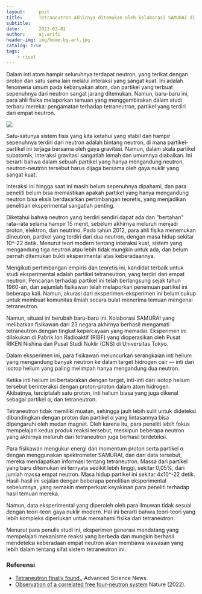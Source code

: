 ```yaml
---
layout:     post
title:      Tetraneutron akhirnya ditemukan oleh kolaborasi SAMURAI di RIKEN
subtitle:   
date:       2023-03-01
author:     aj.arifi
header-img: img/home-bg-art.jpg
catalog: true
tags:
    - riset
---
```


Dalam inti atom hampir seluruhnya terdapat neutron, yang terikat dengan proton dan 
satu sama lain melalui interaksi yang sangat kuat. Ini adalah fenomena umum pada 
kebanyakan atom, dan partikel yang terbuat sepenuhnya dari neutron sangat jarang ditemukan.
Namun, baru-baru ini, para ahli fisika melaporkan temuan yang menggembirakan dalam 
studi terbaru mereka: pengamatan terhadap tetraneutron, partikel yang terdiri dari empat neutron. 

![](https://www.scinexx.de/wp-content/uploads/0/1/01-31778-tetraneutron.jpg)

Satu-satunya sistem fisis yang kita ketahui yang stabil dan hampir sepenuhnya 
terdiri dari neutron adalah bintang neutron, di mana partikel-partikel ini terjaga 
bersama oleh gaya gravitasi. Namun, dalam skala partikel subatomik, 
interaksi gravitasi sangatlah lemah dan umumnya diabaikan. 
Ini berarti bahwa dalam sebuah partikel yang hanya mengandung neutron, 
neutron-neutron tersebut harus dijaga bersama oleh gaya nuklir yang sangat kuat.

Interaksi ini hingga saat ini masih belum sepenuhnya dipahami, 
dan para peneliti belum bisa memastikan apakah partikel yang hanya 
mengandung neutron bisa eksis berdasarkan pertimbangan teoretis, 
yang menjadikan penelitian eksperimental sangatlah penting.

Diketahui bahwa neutron yang berdiri sendiri dapat ada dan "bertahan" 
rata-rata selama hampir 15 menit, sebelum akhirnya meluruh menjadi proton, 
elektron, dan neutrino. Pada tahun 2012, para ahli fisika menemukan dineutron, 
partikel yang terdiri dari dua neutron, dengan masa hidup sekitar 10^-22 detik. 
Menurut teori modern tentang interaksi kuat, sistem yang mengandung tiga neutron atau
lebih tidak mungkin untuk ada, dan belum pernah ditemukan bukti eksperimental atas keberadaannya.

Mengikuti pertimbangan empiris dan teoretis ini, kandidat terbaik untuk studi 
eksperimental adalah partikel tetraneutron, yang terdiri dari empat neutron. 
Pencarian terhadap partikel ini telah berlangsung sejak tahun 1960-an, dan sejumlah 
fisikawan telah melaporkan penemuan partikel ini beberapa kali. Namun, akurasi dari 
eksperimen-eksperimen ini belum cukup untuk membuat komunitas ilmiah secara bulat 
menerima temuan mengenai tetraneutron.

Namun, situasi ini berubah baru-baru ini. Kolaborasi SAMURAI yang melibatkan 
fisikawan dari 23 negara akhirnya berhasil mengamati tetraneutron dengan tingkat 
kepercayaan yang memadai. Eksperimen ini dilakukan di Pabrik Ion Radioaktif (RIBF) yang 
dioperasikan oleh Pusat RIKEN Nishina dan Pusat Studi Nuklir (CNS) di Universitas Tokyo.

Dalam eksperimen ini, para fisikawan meluncurkan serangkaian inti helium yang 
mengandung banyak neutron ke dalam target hidrogen cair — inti dari isotop helium 
yang paling melimpah hanya mengandung dua neutron.

Ketika inti helium ini bertabrakan dengan target, inti-inti dari isotop helium 
tersebut berinteraksi dengan proton-proton dalam atom hidrogen. Akibatnya, 
terciptalah satu proton, inti helium biasa yang juga dikenal sebagai partikel α, dan tetraneutron.

Tetraneutron tidak memiliki muatan, sehingga jauh lebih sulit untuk dideteksi 
dibandingkan dengan proton dan partikel α yang lintasannya bisa dipengaruhi oleh medan magnet. 
Oleh karena itu, para peneliti lebih fokus mempelajari kedua produk reaksi tersebut, 
meskipun beberapa neutron yang akhirnya meluruh dari tetraneutron juga berhasil terdeteksi.

Para fisikawan mengukur energi dan momentum proton serta partikel α dengan menggunakan 
spektrometer SAMURAI, dan dari data tersebut, mereka mendapatkan informasi tentang tetraneutron. 
Massa dari partikel yang baru ditemukan ini ternyata sedikit lebih tinggi, sekitar 0,05%, 
dari jumlah massa empat neutron. Masa hidup partikel ini sekitar 4x10^-22 detik. 
Hasil-hasil ini sejalan dengan beberapa penelitian eksperimental sebelumnya, 
yang semakin memperkuat keyakinan para peneliti terhadap hasil temuan mereka.

Namun, data eksperimental yang diperoleh oleh para ilmuwan tidak sesuai dengan 
teori-teori gaya nuklir modern. Hal ini berarti bahwa teori-teori yang lebih 
kompleks diperlukan untuk memahami fisika dari tetraneutron.

Menurut para penulis studi ini, eksperimen generasi mendatang yang mempelajari 
mekanisme reaksi yang berbeda dan mungkin berhasil mendeteksi keberadaan empat 
neutron akan membawa wawasan yang lebih dalam tentang sifat sistem tetraneutron ini.

### Referensi

* [Tetraneutron finally found.](https://www.advancedsciencenews.com/tetraneutron-finally-found/), Advanced Science News.
* [Observation of a correlated free four-neutron system](https://www.nature.com/articles/s41586-022-04827-6) Nature (2022).



